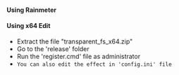 #### Using Rainmeter


#### Using x64 Edit
* Extract the file "transparent_fs_x64.zip"
* Go to the 'release' folder
* Run the 'register.cmd' file as administrator
* `You can also edit the effect in 'config.ini' file`